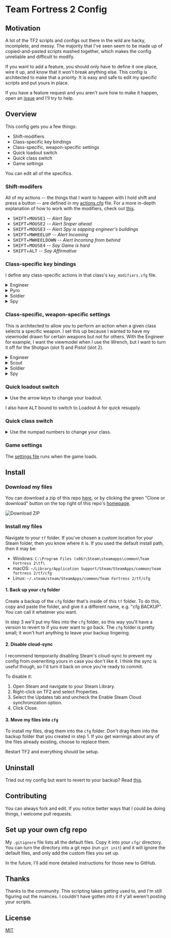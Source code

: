 # Team Fortress 2 Config

## Motivation

A lot of the TF2 scripts and configs out there in the wild are hacky, incomplete, and messy. The majority that I've seen seem to be made up of copied-and-pasted scripts mashed together, which makes the config unreliable and difficult to modify.

If you want to add a feature, you should only have to define it one place, wire it up, and know that it won't break anything else. This config is architected to make that a priority. It is easy and safe to edit my specific scripts and put yours in place.

If you have a feature request and you aren't sure how to make it happen, open an [issue](https://github.com/reeddunkle/cfg/issues) and I'll try to help.

## Overview

This config gets you a few things:

* Shift-modifiers
* Class-specific key bindings
* Class-specific, weapon-specific settings
* Quick loadout switch
* Quick class switch
* Game settings

You can edit all of the specifics.

### Shift-modifers

All of my actions -- the things that I want to happen with I hold shift and press a button -- are defined in my [actions.cfg](./custom/key_modifiers/actions.cfg) file. For a more in-depth explanation of how to work with the modifiers, check out [this](./custom/key_modifiers/README.md).

* <kbd>SHIFT</kbd>+<kbd>MOUSE1</kbd> -- _Alert Spy_
* <kbd>SHIFT</kbd>+<kbd>MOUSE2</kbd> -- _Alert Sniper ahead_
* <kbd>SHIFT</kbd>+<kbd>MOUSE3</kbd> -- _Alert Spy is sapping engineer's buildings_
* <kbd>SHIFT</kbd>+<kbd>MWHEELUP</kbd> -- _Alert Incoming_
* <kbd>SHIFT</kbd>+<kbd>MWHEELDOWN</kbd> -- _Alert Incoming from behind_
* <kbd>SHIFT</kbd>+<kbd>MOUSE4</kbd> -- _Say Game is hard_
* <kbd>SHIFT</kbd>+<kbd>ALT</kbd> -- _Say Affirmative_

### Class-specific key bindings

I define any class-specific actions in that class's `key_modifiers.cfg` file.

<details>
  <summary>Engineer</summary>
  <ul>
    <li>
      <kbd>MOUSE3</kbd> -- <em>Destroy sentry and build</em>
    </li>
    <li>
      <a href="./custom/engineer/key_modifiers.cfg">
        <code>key_modifiers.cfg</code>
      </a>
    </li>
  </ul>
</details>

<details>
  <summary>Pyro</summary>
  <ul>
    <li>
      <kbd>MOUSE4</kbd> -- <em>Detonator jump</em>
    </li>
    <li>
      <a href="./custom/pyro/key_modifiers.cfg">
        <code>key_modifiers.cfg</code>
      </a>
    </li>
  </ul>
</details>

<details>
  <summary>Soldier</summary>
  <ul>
    <li>
      <kbd>MOUSE4</kbd> -- <em>Rocket jump</em>
    </li>
    <li>
      I don't use this anymore, so I've commented this out (by adding two slashes). If you want to use it, remove the `//` from Line 4 and Line 7.
    </li>
    <li>
      <a href="./custom/soldier/key_modifiers.cfg">
        <code>key_modifiers.cfg</code>
      </a>
    </li>
  </ul>
</details>

<details>
  <summary>Spy</summary>
  <ul>
    <li>
      <kbd>MOUSE4</kbd> -- <em>Last diguise</em>
    </li>
    <li>
      <a href="./custom/spy/key_modifiers.cfg">
        <code>key_modifiers.cfg</code>
      </a>
    </li>
  </ul>
</details>

### Class-specific, weapon-specific settings

This is architected to allow you to perform an action when a given class selects a specific weapon. I set this up because I wanted to have my viewmodel drawn for certain weapons but not for others. With the Engineer for example, I want the viewmodel when I use the Wrench, but I want to turn it off for the Shotgun (slot 1) and Pistol (slot 2).

<details>
  <summary>Engineer</summary>
  <table>
    <tr>
      <th></th>
      <th>Slot 1</th>
      <th>Slot 2</th>
      <th>Slot 3</th>
      <th>Slot 4</th>
      <th>Slot 5</th>
    </tr>
    <tr>
      <td>View model?</td>
      <td>No</td>
      <td>Yes</td>
      <td>Yes</td>
      <td>Yes</td>
      <td>Yes</td>
    </tr>
  </table>
</details>

<details>
  <summary>Scout</summary>
  <table>
    <tr>
      <th></th>
      <th>Slot 1</th>
      <th>Slot 2</th>
      <th>Slot 3</th>
    </tr>
    <tr>
      <td>View model?</td>
      <td>No</td>
      <td>No</td>
      <td>Yes</td>
    </tr>
  </table>
</details>

<details>
  <summary>Soldier</summary>
  <table>
    <tr>
      <th></th>
      <th>Slot 1</th>
      <th>Slot 2</th>
      <th>Slot 3</th>
    </tr>
    <tr>
      <td>View model?</td>
      <td>No</td>
      <td>No</td>
      <td>Yes</td>
    </tr>
  </table>
</details>

<details>
  <summary>Spy</summary>
  <table>
    <tr>
      <th></th>
      <th>Slot 1</th>
      <th>Slot 2</th>
      <th>Slot 3</th>
      <th>Slot 4</th>
    </tr>
    <tr>
      <td>View model?</td>
      <td>No</td>
      <td>Yes</td>
      <td>Yes</td>
      <td>Yes</td>
    </tr>
  </table>
</details>

### Quick loadout switch

<details>
  <summary>Use the arrow keys to change your loadout.</summary>
  <ul>
    <li>:arrow_left: Loadout A</li>
    <li>:arrow_up: Loadout B</li>
    <li>:arrow_right: Loadout C</li>
    <li>:arrow_down: Loadout D</li>
  </ul>
</details>

I also have <kbd>ALT</kbd> bound to switch to Loadout A for quick resupply.

### Quick class switch

<details>
  <summary>Use the numpad numbers to change your class.</summary>
  <ol>
    <li>Scout</li>
    <li>Soldier</li>
    <li>Pyro</li>
    <li>Demo</li>
    <li>Heavy</li>
    <li>Engineer</li>
    <li>Medic</li>
    <li>Sniper</li>
    <li>Spy</li>
  </ol>
</details>

### Game settings

The [settings file](./custom/settings.cfg) runs when the game loads.

## Install

### Download my files

You can download a zip of this repo [here](https://github.com/reeddunkle/cfg/archive/master.zip), or by clicking the green "Clone or download" button on the top right of this repo's [homepage](https://github.com/reeddunkle/cfg).

![Download ZIP](http://i.imgur.com/lF3GOYJ.png)

### Install my files

Navigate to your `tf` folder. If you've chosen a custom location for your Steam folder, then you know where it is. If you used the default install path, then it may be:

* Windows: `C:\Program Files (x86)\Steam\steamapps\common\Team Fortress 2\tf\`
* macOS: `~/Library/Application Support/Steam/SteamApps/common/team fortress 2/tf/cfg`
* Linux: `~/.steam/steam/SteamApps/common/Team Fortress 2/tf/cfg`

#### 1. Back up your `cfg` folder

Create a backup of the `cfg` folder that's inside of this `tf` folder. To do this, copy and paste the folder, and give it a different name, e.g. "cfg BACKUP". You can call it whatever you want.

In step 3 we'll put my files into the `cfg` folder, so this way you'll have a version to revert to if you ever want to go back. The `cfg` folder is pretty small; it won't hurt anything to leave your backup lingering.

#### 2. Disable cloud-sync

I recommend temporarily disabling Steam's cloud-sync to prevent my config from overwriting yours in case you don't like it. I think the sync is useful though, so I'd turn it back on once you're ready to commit.

To disable it:

1. Open Steam and navigate to your Steam Library.
2. Right-click on TF2 and select Properties.
3. Select the Updates tab and uncheck the Enable Steam Cloud synchronization option.
4. Click Close.

#### 3. Move my files into `cfg`

To install my files, drag them into the `cfg` folder. Don't drag them into the backup folder that you created in step 1. If you get warnings about any of the files already existing, choose to replace them.

Restart TF2 and everything should be setup.

## Uninstall

Tried out my config but want to revert to your backup?
Read [this](./custom/README.md).

## Contributing

You can always fork and edit. If you notice better ways that I could be doing things, I welcome pull requests.

## Set up your own cfg repo

My `.gitignore` file lists all the default files. Copy it into your `cfg/` directory. You can turn the directory into a git repo (run `git init`) and it will ignore the default files, and only add the custom files you set up.

In the future, I'll add more detailed instructions for those new to GitHub.

## Thanks

Thanks to the community. This scripting takes getting used to, and I'm still figuring out the nuances. I couldn't have gotten into it if y'all weren't posting your scripts.

## License

[MIT](./LICENSE.txt)

